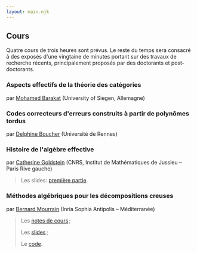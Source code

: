 ```yaml
---
layout: main.njk
---
```


## Cours

Quatre cours de trois heures sont prévus. Le reste du temps sera
consacré à des exposés d'une vingtaine de minutes portant sur des
travaux de recherche récents, principalement proposés par des
doctorants et post-doctorants.

### Aspects effectifs de la théorie des catégories

par [Mohamed Barakat](https://mohamed-barakat.github.io/) (University of Siegen, Allemagne)

### Codes correcteurs d'erreurs construits à partir de polynômes tordus

par [Delphine Boucher](https://perso.univ-rennes1.fr/delphine.boucher/) (Université de Rennes)

### Histoire de l'algèbre effective

par [Catherine Goldstein](https://webusers.imj-prg.fr/~catherine.goldstein/)
(CNRS, Institut de Mathématiques de Jussieu – Paris Rive gauche)

> Les slides: [première partie](program/notes-goldstein.pdf).

### Méthodes algébriques pour les décompositions creuses

par [Bernard Mourrain](https://www-sop.inria.fr/members/Bernard.Mourrain/) (Inria Sophia Antipolis – Méditerranée)

> Les [notes de cours](program/notes-mourrain.pdf) ;
>
> Les [slides](program/slides-mourrain.pdf) ;
>
> Le [code](http://www-sop.inria.fr/members/Bernard.Mourrain/software/TensorDec/expl/0.Decomposition.html).

